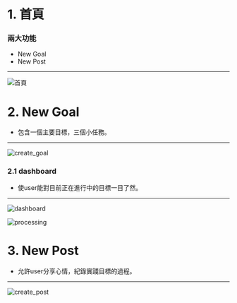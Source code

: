 
# 1. 首頁
### 兩大功能
- New Goal
- New Post
---
![首頁](https://github.com/TonnyLee123/en/blob/main/%E9%A6%96%E9%A0%81.jpg?raw=true)

# 2. New Goal
- 包含一個主要目標，三個小任務。
---
![create_goal](https://github.com/TonnyLee123/en/blob/main/goal%E5%BB%BA%E7%AB%8B.png?raw=true)

### 2.1 dashboard
- 使user能對目前正在進行中的目標一目了然。
---
![dashboard](https://github.com/TonnyLee123/en/blob/main/dashboard.png?raw=true)

![processing](https://github.com/TonnyLee123/en/blob/main/%E9%80%B2%E8%A1%8C%E4%B8%AD.png?raw=true)
# 3. New Post
- 允許user分享心情，紀錄實踐目標的過程。
---
![create_post](https://github.com/TonnyLee123/en/blob/main/po%E6%96%87.png?raw=true)
